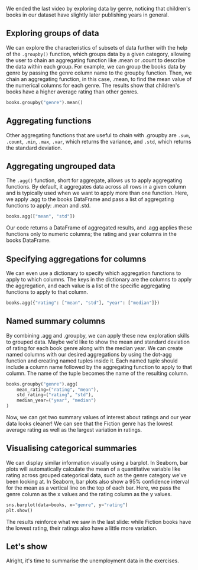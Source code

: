 We ended the last video by exploring data by genre, noticing that children's books in our dataset have slightly later publishing years in general.
## Exploring groups of data
We can explore the characteristics of subsets of data further with the help of the `.groupby()` function, which groups data by a given category, allowing the user to chain an aggregating function like .mean or .count to describe the data within each group. For example, we can group the books data by genre by passing the genre column name to the groupby function. Then, we chain an aggregating function, in this case, .mean, to find the mean value of the numerical columns for each genre. The results show that children's books have a higher average rating than other genres.
```Python
books.groupby("genre").mean()
```
## Aggregating functions
Other aggregating functions that are useful to chain with .groupby are `.sum`, `.count`, `.min`, `.max`, `.var`, which returns the variance, and `.std`, which returns the standard deviation.
## Aggregating ungrouped data
The `.agg()` function, short for aggregate, allows us to apply aggregating functions. By default, it aggregates data across all rows in a given column and is typically used when we want to apply more than one function. Here, we apply .agg to the books DataFrame and pass a list of aggregating functions to apply: .mean and .std. 
```Python
books.agg(["mean", "std"])
```
Our code returns a DataFrame of aggregated results, and .agg applies these functions only to numeric columns; the rating and year columns in the books DataFrame.
## Specifying aggregations for columns
We can even use a dictionary to specify which aggregation functions to apply to which columns. The keys in the dictionary are the columns to apply the aggregation, and each value is a list of the specific aggregating functions to apply to that column.
```Python
books.agg({"rating": ["mean", "std"], "year": ["median"]})
```
## Named summary columns
By combining .agg and .groupby, we can apply these new exploration skills to grouped data. Maybe we'd like to show the mean and standard deviation of rating for each book genre along with the median year. We can create named columns with our desired aggregations by using the dot-agg function and creating named tuples inside it. Each named tuple should include a column name followed by the aggregating function to apply to that column. The name of the tuple becomes the name of the resulting column. 
```Python
books.groupby("genre").agg(
	mean_rating=("rating", "mean"),
	std_rating=("rating", "std"),
	median_year=("year", "median")
)
```
Now, we can get two summary values of interest about ratings and our year data looks cleaner! We can see that the Fiction genre has the lowest average rating as well as the largest variation in ratings.
## Visualising categorical summaries
We can display similar information visually using a barplot. In Seaborn, bar plots will automatically calculate the mean of a quantitative variable like rating across grouped categorical data, such as the genre category we've been looking at. In Seaborn, bar plots also show a 95% confidence interval for the mean as a vertical line on the top of each bar. Here, we pass the genre column as the x values and the rating column as the y values. 
```Python
sns.barplot(data=books, x="genre", y="rating")
plt.show()
```
The results reinforce what we saw in the last slide: while Fiction books have the lowest rating, their ratings also have a little more variation.
## Let's show
Alright, it's time to summarise the unemployment data in the exercises.